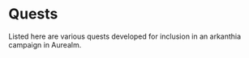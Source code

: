 # Quests

Listed here are various quests developed for inclusion in an arkanthia campaign in Aurealm.
